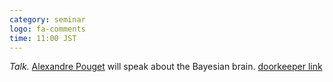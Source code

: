 ```yaml
---
category: seminar
logo: fa-comments
time: 11:00 JST
---
```


*Talk.* [Alexandre Pouget](https://neurocenter-unige.ch/research-groups/alexandre-pouget/) will speak about the Bayesian brain. [doorkeeper link](https://c5dc59ed978213830355fc8978.doorkeeper.jp/events/157461)






